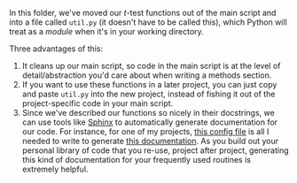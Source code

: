 
In this folder, we've moved our _t_-test functions out of the main script and into a file called `util.py` (it doesn't have to be called this), which Python will treat as a _module_ when it's in your working directory.

Three advantages of this:
1. It cleans up our main script, so code in the main script is at the level of detail/abstraction you'd care about when writing a methods section.
2. If you want to use these functions in a later project, you can just copy and paste `util.py` into the new project, instead of fishing it out of the project-specific code in your main script.
3. Since we've described our functions so nicely in their docstrings, we can use tools like [Sphinx](https://www.sphinx-doc.org/en/master/tutorial/index.html) to automatically generate documentation for our code. For instance, for one of my projects, [this config file](https://github.com/john-veillette/niseq/blob/main/docs/index.rst) is all I needed to write to generate [this documentation](https://niseq.readthedocs.io/en/latest/). As you build out your personal library of code that you re-use, project after project, generating this kind of documentation for your frequently used routines is extremely helpful.

